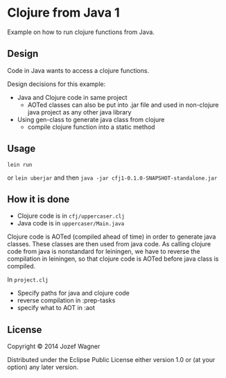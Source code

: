 # Clojure from Java 1

Example on how to run clojure functions from Java.

## Design

Code in Java wants to access a clojure functions.

Design decisions for this example:
* Java and Clojure code in same project
    * AOTed classes can also be put into .jar file and used in non-clojure java project as any other java library
* Using gen-class to generate java class from clojure
    * compile clojure function into a static method

## Usage

`lein run`

or `lein uberjar` and then `java -jar cfj1-0.1.0-SNAPSHOT-standalone.jar`

## How it is done

* Clojure code is in `cfj/uppercaser.clj`
* Java code is in `uppercaser/Main.java`

Clojure code is AOTed (compiled ahead of time) in order to generate java classes. These classes are then used from java code. As calling clojure code from java is nonstandard for leiningen, we have to reverse the compilation in leiningen, so that clojure code is AOTed before java class is compiled.

In `project.clj`
* Specify paths for java and clojure code
* reverse compilation in :prep-tasks
* specify what to AOT in :aot

## License

Copyright © 2014 Jozef Wagner

Distributed under the Eclipse Public License either version 1.0 or (at
your option) any later version.
